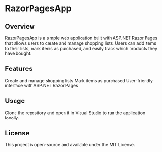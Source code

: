 # **RazorPagesApp**

## **Overview**
RazorPagesApp is a simple web application built with ASP.NET Razor Pages that allows users to create and manage shopping lists. Users can add items to their lists, mark items as purchased, and easily track which products they have bought.

## **Features**
Create and manage shopping lists
Mark items as purchased
User-friendly interface with ASP.NET Razor Pages

## **Usage**
Clone the repository and open it in Visual Studio to run the application locally.

## **License**
This project is open-source and available under the MIT License.


